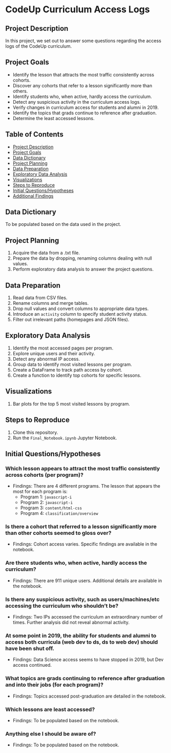 # CodeUp Curriculum Access Logs

## Project Description
In this project, we set out to answer some questions regarding the access logs of the CodeUp curriculum.

## Project Goals
- Identify the lesson that attracts the most traffic consistently across cohorts.
- Discover any cohorts that refer to a lesson significantly more than others.
- Identify students who, when active, hardly access the curriculum.
- Detect any suspicious activity in the curriculum access logs.
- Verify changes in curriculum access for students and alumni in 2019.
- Identify the topics that grads continue to reference after graduation.
- Determine the least accessed lessons.

## Table of Contents
- [Project Description](#project-description)
- [Project Goals](#project-goals)
- [Data Dictionary](#data-dictionary)
- [Project Planning](#project-planning)
- [Data Preparation](#data-preparation)
- [Exploratory Data Analysis](#exploratory-data-analysis)
- [Visualizations](#visualizations)
- [Steps to Reproduce](#steps-to-reproduce)
- [Initial Questions/Hypotheses](#initial-questionshypotheses)
- [Additional Findings](#additional-findings)

## Data Dictionary
To be populated based on the data used in the project.

## Project Planning
1. Acquire the data from a .txt file.
2. Prepare the data by dropping, renaming columns dealing with null values.
3. Perform exploratory data analysis to answer the project questions.

## Data Preparation
1. Read data from CSV files.
2. Rename columns and merge tables.
3. Drop null values and convert columns to appropriate data types.
4. Introduce an `activity` column to specify student activity status.
5. Filter out irrelevant paths (homepages and JSON files).

## Exploratory Data Analysis
1. Identify the most accessed pages per program.
2. Explore unique users and their activity.
3. Detect any abnormal IP access.
4. Group data to identify most visited lessons per program.
5. Create a DataFrame to track path access by cohort.
6. Create a function to identify top cohorts for specific lessons.

## Visualizations
1. Bar plots for the top 5 most visited lessons by program.

## Steps to Reproduce
1. Clone this repository.
2. Run the `Final_Notebook.ipynb` Jupyter Notebook.

## Initial Questions/Hypotheses
### Which lesson appears to attract the most traffic consistently across cohorts (per program)?
- Findings: There are 4 different programs. The lesson that appears the most for each program is:
  - Program 1: `javascript-i`
  - Program 2: `javascript-i`
  - Program 3: `content/html-css`
  - Program 4: `classification/overview`

### Is there a cohort that referred to a lesson significantly more than other cohorts seemed to gloss over?
- Findings: Cohort access varies. Specific findings are available in the notebook.

### Are there students who, when active, hardly access the curriculum?
- Findings: There are 911 unique users. Additional details are available in the notebook.

### Is there any suspicious activity, such as users/machines/etc accessing the curriculum who shouldn’t be?
- Findings: Two IPs accessed the curriculum an extraordinary number of times. Further analysis did not reveal abnormal activity.

### At some point in 2019, the ability for students and alumni to access both curricula (web dev to ds, ds to web dev) should have been shut off.
- Findings: Data Science access seems to have stopped in 2019, but Dev access continued.

### What topics are grads continuing to reference after graduation and into their jobs (for each program)?
- Findings: Topics accessed post-graduation are detailed in the notebook.

### Which lessons are least accessed?
- Findings: To be populated based on the notebook.

### Anything else I should be aware of?
- Findings: To be populated based on the notebook.